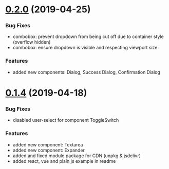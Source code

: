 # [0.2.0](https://github.com/orgenic/orgenic-ui/compare/v0.1.4...v0.2.0) (2019-04-25)

### Bug Fixes
* combobox: prevent dropdown from being cut off due to container style (overflow hidden)
* combobox: ensure dropdown is visible and respecting viewport size

### Features
* added new components: Dialog, Success Dialog, Confirmation Dialog

# [0.1.4](https://github.com/orgenic/orgenic-ui/compare/v0.1.3...v0.1.4) (2019-04-18)

### Bug Fixes
* disabled user-select for component ToggleSwitch

### Features
* added new component: Textarea
* added new component: Expander
* added and fixed module package for CDN (unpkg & jsdelivr)
* added react, vue and plain js example in readme